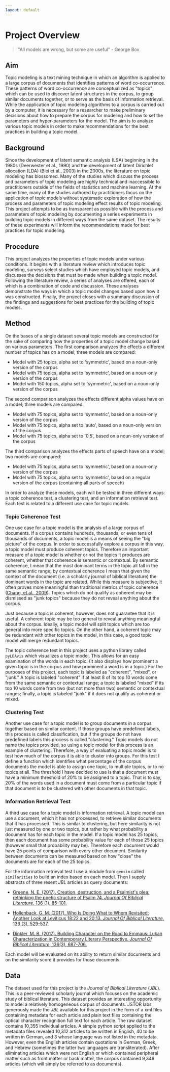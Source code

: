 ```yaml
---
layout: default
---
```


# Project Overview

> "All models are wrong, but some are useful" - George Box

## Aim

Topic modeling is a text mining technique in which an algorithm is applied to a large corpus of documents that identifies patterns of word co-occurrence. These patterns of word co-occurrence are conceptualized as "topics" which can be used to discover latent structures in the corpus, to group similar documents together, or to serve as the basis of information retrieval. While the application of topic modeling algorithms to a corpus is carried out by a computer, it is necessary for a researcher to make preliminary decisions about how to prepare the corpus for modeling and how to set the parameters and hyper-parameters for the model. The aim is to analyze various topic models in order to make recommendations for the best practices in building a topic model.

## Background

Since the development of latent semantic analysis (LSA) beginning in the 1980s (Deerwester et al., 1990) and the development of latent Dirichlet allocation (LDA) (Blei et al., 2003) in the 2000s, the literature on topic modeling has blossomed. Many of the studies which discuss the process and parameters of topic modeling are highly technical and inaccessible to practitioners outside of the fields of statistics and machine learning. At the same time, many of the studies authored by practitioners focus on the application of topic models without systematic exploration of how the process and parameters of topic modeling effect results of topic modeling. This project attempts to be as transparent as possible with the process and parameters of topic modeling by documenting a series experiments in building topic models in different ways from the same dataset. The results of these experiments will inform the recommendations made for best practices for topic modeling.

## Procedure

This project analyzes the properties of topic models under various conditions. It begins with a literature review which introduces topic modeling, surveys select studies which have employed topic models, and discusses the decisions that must be made when building a topic model. Following the literature review, a series of analyses are offered, each of which is a combination of code and discussion. These analyses demonstrate the ways in which a topic model changes based upon how it was constructed. Finally, the project closes with a summary discussion of the findings and suggestions for best practices for the building of topic models.

## Method

On the bases of a single dataset several topic models are constructed for the sake of comparing how the properties of a topic model change based on various parameters. The first comparison analyzes the effects a different number of topics has on a model; three models are compared:
* Model with 25 topics, alpha set to 'symmetric', based on a noun-only version of the corpus
* Model with 75 topics, alpha set to 'symmetric', based on a noun-only version of the corpus
* Model with 150 topics, alpha set to 'symmetric', based on a noun-only version of the corpus

The second comparison analyzes the effects different alpha values have on a model; three models are compared:
* Model with 75 topics, alpha set to 'symmetric', based on a noun-only version of the corpus
* Model with 75 topics, alpha set to 'auto', based on a noun-only version of the corpus
* Model with 75 topics, alpha set to '0.5', based on a noun-only version of the corpus

The third comparison analyzes the effects parts of speech have on a model; two models are compared:
* Model with 75 topics, alpha set to 'symmetric', based on a noun-only version of the corpus
* Model with 75 topics, alpha set to 'symmetric', based on a regular version of the corpus (containing all parts of speech)

In order to analyze these models, each will be tested in three different ways: a topic coherence test, a clustering test, and an information retrieval test. Each test is related to a different use case for topic models.

### Topic Coherence Test

One use case for a topic model is the analysis of a large corpus of documents. If a corpus contains hundreds, thousands, or even tens of thousands of documents, a topic model is a means of seeing the "big picture" of the corpus. In order to successfully explore a corpus in this way, a topic model must produce coherent topics. Therefore an important measure of a topic model is whether or not the topics it produces are coherent, whether that coherence is semantic or contextual. By semantic coherence, I mean that the most dominant terms in the topic all fall in the same semantic range; by contextual coherence I mean that given the context of the document (i.e. a scholarly journal of biblical literature) the dominant words in the topic are related. While this measure is subjective, it often proves more meaningful than traditional metrics of topic coherence ([Chang, et al., 2009](http://legacydirs.umiacs.umd.edu/~jbg/docs/nips2009-rtl.pdf)). Topics which do not qualify as coherent may be dismissed as "junk topics" because they do not reveal anything about the corpus.

Just because a topic is coherent, however, does not guarantee that it is useful. A coherent topic may be too general to reveal anything meaningful about the corpus. Ideally, a topic model will split topics which are too general into more specific topics. On the other hand, a coherent topic may be redundant with other topics in the model, in this case, a good topic model will merge redundant topics.

The topic coherence test in this project uses a python library called `pyLDAvis` which visualizes a topic model. This allows for an easy examination of the words in each topic. (It also displays how prominent a given topic is in the corpus and how prominent a word is in a topic.) For the purposes of this project, each topic is labeled as "coherent", "mixed", or "junk." A topic is labeled "coherent" if at least 8 of its top 10 words come from the same semantic or contextual range; a topic is labeled "mixed" if its top 10 words come from two (but not more than two) semantic or contextual ranges; finally, a topic is labeled "junk" if it does not qualify as coherent or mixed.

### Clustering Test

Another use case for a topic model is to group documents in a corpus together based on similar content. If those groups have predefined labels, this process is called classification, but if the groups do not have predefined labels this process is called "clustering." Topic models do not name the topics provided, so using a topic model for this process is an example of clustering. Therefore, a way of evaluating a topic model is to test how much of the corpus it is able to cluster into groups. For this test I define a function which identifies what percentage of the corpus documents the model is able to assign one topic, to multiple topics, or to no topics at all. The threshold I have decided to use is that a document must have a minimum threshold of 20% to be assigned to a topic. That is to say, 20% of the words used in a document must come from a particular topic if that document is to be clustered with other documents in that topic.

### Information Retrieval Test

A third use case for a topic model is information retrieval. A topic model can use a document, which it has not processed, to retrieve similar documents that it has processed. This is similar to clustering, but here similarity is not just measured by one or two topics, but rather by what probability a document has for each topic in the model. If a topic model has 25 topics, then each document has some probability value for each of those 25 topics (however small that probability may be). Therefore each document would have 25 points of comparison with every other document. Similarity between documents can be measured based on how "close" the documents are for each of the 25 topics.

For the information retrieval test I use a module from `gensim` called `similarities` to build an index based on each model. Then I supply abstracts of three resent *JBL* articles as query documents:

* [Greene, N. E. (2017). Creation, destruction, and a Psalmist's plea: rethinking the poetic structure of Psalm 74. *Journal Of Biblical Literature*, 136 (1), 85-101.](https://doi.org/10.15699/jbl.1361.2017.156672)

* [Hollenback, G. M. (2017). Who Is Doing What to Whom Revisited: Another Look at Leviticus 18:22 and 20:13. *Journal Of Biblical Literature*, 136 (3), 529-537.](https://doi.org/10.15699/jbl.1363.2017.161166)

* [Dinkler, M. B. (2017). Building Character on the Road to Emmaus: Lukan Characterization in Contemporary Literary Perspective. *Journal Of Biblical Literature*, 136(3), 687-706.](https://doi.org/10.15699/jbl.1363.2017.292918)

Each model will be evaluated on its ability to return similar documents and on the similarity score it provides for those documents.

## Data

The dataset used for this project is the *Journal of Biblical Literature* (*JBL*). This is a peer-reviewed scholarly journal which focuses on the academic study of biblical literature. This dataset provides an interesting opportunity to model a relatively homogeneous corpus of documents. JSTOR labs generously made the *JBL* available for this project in the form of a xml files containing metadata for each article and plain text files containing the optical character recognition full text for each article. The raw dataset contains 10,355 individual articles. A simple python script applied to the metadata files revealed 10,312 articles to be written in English, 40 to be written in German, and 3 whose language was not listed in the metadata. However, even the English articles contain quotations in German, Greek, and Hebrew (sometimes the latter two languages are transliterated). After eliminating articles which were not English or which contained peripheral matter such as front matter or back matter, the corpus contained 9,348 articles (which will simply be referred to as documents).